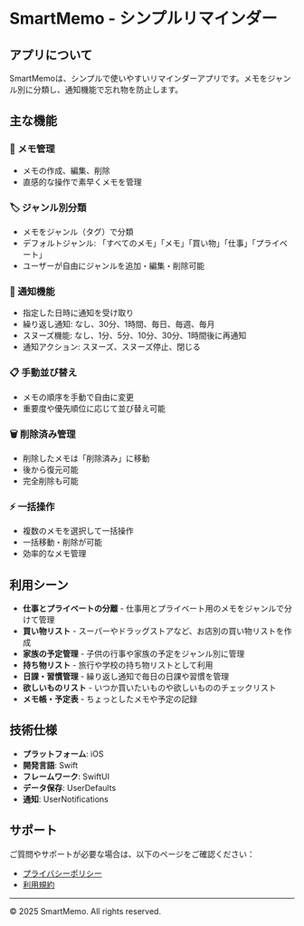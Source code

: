 # SmartMemo - シンプルリマインダー

## アプリについて

SmartMemoは、シンプルで使いやすいリマインダーアプリです。メモをジャンル別に分類し、通知機能で忘れ物を防止します。

## 主な機能

### 📝 メモ管理
- メモの作成、編集、削除
- 直感的な操作で素早くメモを管理

### 🏷️ ジャンル別分類
- メモをジャンル（タグ）で分類
- デフォルトジャンル: 「すべてのメモ」「メモ」「買い物」「仕事」「プライベート」
- ユーザーが自由にジャンルを追加・編集・削除可能

### 🔔 通知機能
- 指定した日時に通知を受け取り
- 繰り返し通知: なし、30分、1時間、毎日、毎週、毎月
- スヌーズ機能: なし、1分、5分、10分、30分、1時間後に再通知
- 通知アクション: スヌーズ、スヌーズ停止、閉じる

### 📋 手動並び替え
- メモの順序を手動で自由に変更
- 重要度や優先順位に応じて並び替え可能

### 🗑️ 削除済み管理
- 削除したメモは「削除済み」に移動
- 後から復元可能
- 完全削除も可能

### ⚡ 一括操作
- 複数のメモを選択して一括操作
- 一括移動・削除が可能
- 効率的なメモ管理

## 利用シーン

- **仕事とプライベートの分離** - 仕事用とプライベート用のメモをジャンルで分けて管理
- **買い物リスト** - スーパーやドラッグストアなど、お店別の買い物リストを作成
- **家族の予定管理** - 子供の行事や家族の予定をジャンル別に管理
- **持ち物リスト** - 旅行や学校の持ち物リストとして利用
- **日課・習慣管理** - 繰り返し通知で毎日の日課や習慣を管理
- **欲しいものリスト** - いつか買いたいものや欲しいもののチェックリスト
- **メモ帳・予定表** - ちょっとしたメモや予定の記録

## 技術仕様

- **プラットフォーム**: iOS
- **開発言語**: Swift
- **フレームワーク**: SwiftUI
- **データ保存**: UserDefaults
- **通知**: UserNotifications

## サポート

ご質問やサポートが必要な場合は、以下のページをご確認ください：

- [プライバシーポリシー](privacy-policy.html)
- [利用規約](terms-of-service.html)

---

© 2025 SmartMemo. All rights reserved.